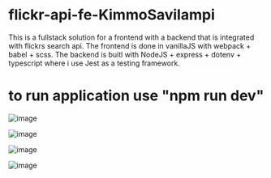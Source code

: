# flickr-api-fe-KimmoSavilampi
 This is a fullstack solution for a frontend with a backend that is integrated with flickrs search api. The frontend is done in vanillaJS with webpack + babel + scss. The backend is buitl with NodeJS + express + dotenv + typescript where i use Jest as a testing framework.


# to run application use "npm run dev"


![image](https://user-images.githubusercontent.com/39192814/161533672-6723b040-b1fd-44e6-bc33-ac4130af9932.png)

![image](https://user-images.githubusercontent.com/39192814/161533722-a97c84f7-a99a-42f0-8e43-5ee597986cbb.png)

![image](https://user-images.githubusercontent.com/39192814/161533777-915ede51-7201-4b62-9497-fd329456ee9a.png)

![image](https://user-images.githubusercontent.com/39192814/161533825-82b5cf61-1a14-4e4a-a3d3-98468935b08a.png)
